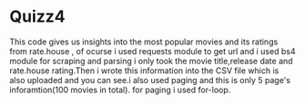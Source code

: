 # Quizz4
This code gives us insights into the most popular movies and its ratings from rate.house ,
of ocurse i used requests module to get url and i used bs4 module for scraping and parsing
i only took the movie title,release date and rate.house rating.Then i wrote this information into the CSV file
which is also uploaded and you can see.i also used paging and this is only 5 page's inforamtion(100 movies in total). 
for paging i used for-loop.
